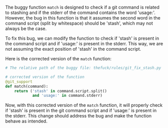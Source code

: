 The buggy function `match` is designed to check if a git command is related to stashing and if the stderr of the command contains the word 'usage:'. However, the bug in this function is that it assumes the second word in the command script (split by whitespace) should be 'stash', which may not always be the case.

To fix this bug, we can modify the function to check if 'stash' is present in the command script and if 'usage:' is present in the stderr. This way, we are not assuming the exact position of 'stash' in the command script.

Here is the corrected version of the `match` function:

```python
# The relative path of the buggy file: thefuck/rules/git_fix_stash.py

# corrected version of the function
@git_support
def match(command):
    return ('stash' in command.script.split()
            and 'usage:' in command.stderr)
```

Now, with this corrected version of the `match` function, it will properly check if 'stash' is present in the git command script and if 'usage:' is present in the stderr. This change should address the bug and make the function behave as intended.
